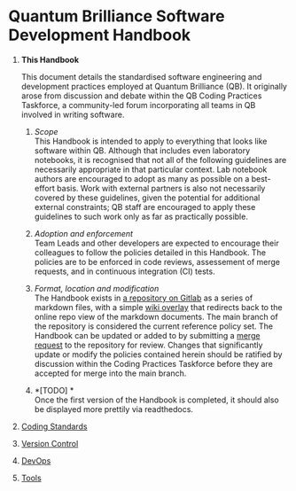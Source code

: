 # Quantum Brilliance Software Development Handbook

1. **This Handbook**

    This document details the standardised software engineering and development practices employed at Quantum Brilliance (QB).  It originally arose from discussion and debate within the QB Coding Practices Taskforce, a community-led forum incorporating all teams in QB involved in writing software.  

    1. *Scope*  
    This Handbook is intended to apply to everything that looks like software within QB.  Although that includes even laboratory notebooks, it is recognised that not all of the following guidelines are necessarily appropriate in that particular context.  Lab notebook authors are encouraged to adopt as many as possible on a best-effort basis.  Work with external partners is also not necessarily covered by these guidelines, given the potential for additional external constraints; QB staff are encouraged to apply these guidelines to such work only as far as practically possible.

    2. *Adoption and enforcement*  
    Team Leads and other developers are expected to encourage their colleagues to follow the policies detailed in this Handbook.  The policies are to be enforced in code reviews, assessement of merge requests, and in continuous integration (CI) tests.  

    3. *Format, location and modification*  
    The Handbook exists in [a repository on Gitlab](https://gitlab.com/qbau/company-wide/software-development-handbook) as a series of markdown files, with a simple [wiki overlay](https://gitlab.com/qbau/company-wide/software-development-handbook/-/wikis/Quantum-Brilliance-Software-Development-Handbook) that redirects back to the online repo view of the markdown documents.  The main branch of the repository is considered the current reference policy set.  The Handbook can be updated or added to by submitting a [merge request](https://gitlab.com/qbau/company-wide/software-development-handbook/-/merge_requests/new) to the repository for review.  Changes that significantly update or modify the policies contained herein should be ratified by discussion within the Coding Practices Taskforce before they are accepted for merge into the main branch. 

    4. *[TODO] *  
    Once the first version of the Handbook is completed, it should also be displayed more prettily via readthedocs.

2. [Coding Standards](coding_standards.md)

3. [Version Control](version_control.md)

4. [DevOps](devops.md)

5. [Tools](tools.md)
